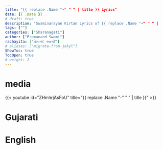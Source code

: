 ```yaml
---
title: "{{ replace .Name "-" " " | title }} Lyrics"
date: {{ .Date }}
# draft: true
description: "Swaminarayan Kirtan Lyrics of {{ replace .Name "-" " " | title }}, of lord Swaminarayan"
tags: [""]
categories: ["Sharanagati"]
author: ["Premanand Swami"]
rachayita: ["પ્રેમાનંદ સ્વામી"] 
# aliases: ["migrate-from-jekyl"]
ShowToc: true
TocOpen: true
# weight: 2
---
```



<!--more-->
# media

{{< youtube id="ZHmhrjAsFoU" title="{{ replace .Name "-" " " | title }}" >}}

# Gujarati

# English